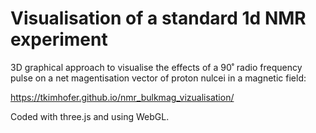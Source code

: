 # Visualisation of a standard 1d NMR experiment

3D graphical approach to visualise the effects of a 90˚ radio frequency pulse on a net magentisation vector of proton nulcei in a magnetic field:

https://tkimhofer.github.io/nmr_bulkmag_vizualisation/


Coded with three.js and using WebGL.
